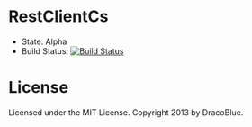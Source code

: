 # RestClientCs

* State: Alpha
* Build Status: [![Build Status](https://secure.travis-ci.org/DracoBlue/RestClientCs.png?branch=master)](http://travis-ci.org/DracoBlue/RestClientCs)

# License

Licensed under the MIT License. Copyright 2013 by DracoBlue.
